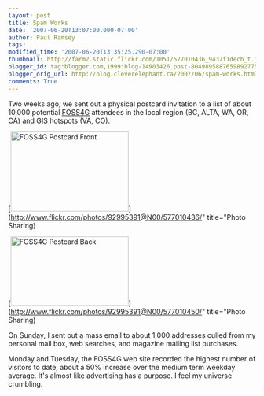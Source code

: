 ```yaml
---
layout: post
title: Spam Works
date: '2007-06-20T13:07:00.000-07:00'
author: Paul Ramsey
tags: 
modified_time: '2007-06-20T13:35:25.290-07:00'
thumbnail: http://farm2.static.flickr.com/1051/577010436_9437f1decb_t.jpg
blogger_id: tag:blogger.com,1999:blog-14903426.post-8049895887659892775
blogger_orig_url: http://blog.cleverelephant.ca/2007/06/spam-works.html
comments: True
---
```


Two weeks ago, we sent out a physical postcard invitation to a list of about 10,000 potential [FOSS4G](http://2007.foss4g.org) attendees in the local region (BC, ALTA, WA, OR, CA) and GIS hotspots (VA, CO).  

[<img src="http://farm2.static.flickr.com/1051/577010436_9437f1decb_m.jpg" width="240" height="162" alt="FOSS4G Postcard Front" />](http://www.flickr.com/photos/92995391@N00/577010436/" title="Photo Sharing)

[<img src="http://farm2.static.flickr.com/1265/577010450_3f3ca2a6de_m.jpg" width="240" height="141" alt="FOSS4G Postcard Back" />](http://www.flickr.com/photos/92995391@N00/577010450/" title="Photo Sharing)

On Sunday, I sent out a mass email to about 1,000 addresses culled from my personal mail box, web searches, and magazine mailing list purchases.

Monday and Tuesday, the FOSS4G web site recorded the highest number of visitors to date, about a 50% increase over the medium term weekday average.  It's almost like advertising has a purpose.  I feel my universe crumbling.
